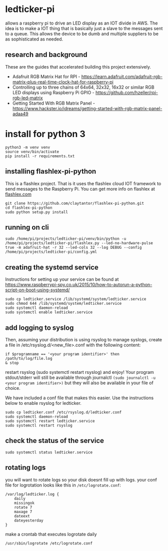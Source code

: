 # ledticker-pi
allows a raspberry pi to drive an LED display as an IOT divide in AWS.
The idea is to make a IOT thing that is basically just a slave to the messages
sent to a queue. This allows the device to be dumb and multiple suppliers to
be as sophisticated as needed.


## research and background
These are the guides that accelerated building this project extensively.

* Adafruit RGB Matrix Hat for RPI - https://learn.adafruit.com/adafruit-rgb-matrix-plus-real-time-clock-hat-for-raspberry-pi
* Controlling up to three chains of 64x64, 32x32, 16x32 or similar RGB LED displays using Raspberry Pi GPIO - https://github.com/hzeller/rpi-rgb-led-matrix
* Getting Started With RGB Matrix Panel - https://www.hackster.io/idreams/getting-started-with-rgb-matrix-panel-adaa49


# install for python 3
```
python3 -m venv venv
source venv/bin/activate
pip install -r requirements.txt
```

## installing flashlex-pi-python
This is a flashlex project. That is it uses the flashlex cloud IOT framework to send messages to the Raspberry Pi. You can get 
more info on flashlex at [flashlex.com](https://flashlex.com)

```
git clone https://github.com/claytantor/flashlex-pi-python.git
cd flashlex-pi-python
sudo python setup.py install
```

## running on cli
```
sudo /home/pi/projects/ledticker-pi/venv/bin/python -u /home/pi/projects/ledticker-pi/flashlex.py --led-no-hardware-pulse true -m adafruit-hat -r 32 --led-cols 32 --log DEBUG --config /home/pi/projects/ledticker-pi/config.yml 
```

## creating the systemd service
Instructions for setting up your service can be found at https://www.raspberrypi-spy.co.uk/2015/10/how-to-autorun-a-python-script-on-boot-using-systemd/

```
sudo cp ledticker.service /lib/systemd/system/ledticker.service
sudo chmod 644 /lib/systemd/system/ledticker.service
sudo systemctl daemon-reload
sudo systemctl enable ledticker.service
```

## add logging to syslog

Then, assuming your distribution is using rsyslog to manage syslogs, create a file in /etc/rsyslog.d/<new_file>.conf with the following content:

```
if $programname == '<your program identifier>' then /path/to/log/file.log
& stop
```

restart rsyslog (sudo systemctl restart rsyslog) and enjoy! Your program stdout/stderr will still be available through journalctl  `(sudo journalctl -u <your program identifier>)` but they will also be available in your file of choice.

We have included a conf file that makes this easier. Use the 
instructions below to enable rsyslog for ledticker.

```
sudo cp ledticker.conf /etc/rsyslog.d/ledticker.conf
sudo systemctl daemon-reload
sudo systemctl restart ledticker.service
sudo systemctl restart rsyslog
```

## check the status of the service
```
sudo systemctl status ledticker.service
```

## rotating logs
you will want to rotate logs so your disk doesnt fill up with logs. your conf file for logrotation looks like this in `/etc/logrotate.conf`:

```
/var/log/ledticker.log {
    daily
    missingok
    rotate 7
    maxage 7
    dateext
    dateyesterday
}
```

make a crontab that executes logrotate daily

```
/usr/sbin/logrotate /etc/logrotate.conf
```


